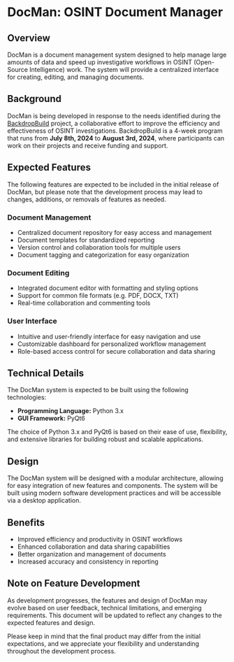 **DocMan: OSINT Document Manager**
=====================================
**Overview**
-----------
DocMan is a document management system designed to help manage large amounts of data and speed up investigative workflows in OSINT (Open-Source Intelligence) work. The system will provide a centralized interface for creating, editing, and managing documents.

**Background**
-------------

DocMan is being developed in response to the needs identified during the [BackdropBuild](https://BackdropBuild.com) project, a collaborative effort to improve the efficiency and effectiveness of OSINT investigations. BackdropBuild is a 4-week program that runs from **July 8th, 2024** to **August 3rd, 2024**, where participants can work on their projects and receive funding and support.

**Expected Features**
--------------------

The following features are expected to be included in the initial release of DocMan, but please note that the development process may lead to changes, additions, or removals of features as needed.

### Document Management

* Centralized document repository for easy access and management
* Document templates for standardized reporting
* Version control and collaboration tools for multiple users
* Document tagging and categorization for easy organization

### Document Editing

* Integrated document editor with formatting and styling options
* Support for common file formats (e.g. PDF, DOCX, TXT)
* Real-time collaboration and commenting tools

### User Interface

* Intuitive and user-friendly interface for easy navigation and use
* Customizable dashboard for personalized workflow management
* Role-based access control for secure collaboration and data sharing

**Technical Details**
--------------------

The DocMan system is expected to be built using the following technologies:

* **Programming Language:** Python 3.x
* **GUI Framework:** PyQt6

The choice of Python 3.x and PyQt6 is based on their ease of use, flexibility, and extensive libraries for building robust and scalable applications.

**Design**
----------

The DocMan system will be designed with a modular architecture, allowing for easy integration of new features and components. The system will be built using modern software development practices and will be accessible via a desktop application.

**Benefits**
------------

* Improved efficiency and productivity in OSINT workflows
* Enhanced collaboration and data sharing capabilities
* Better organization and management of documents
* Increased accuracy and consistency in reporting

**Note on Feature Development**
-----------------------------

As development progresses, the features and design of DocMan may evolve based on user feedback, technical limitations, and emerging requirements. This document will be updated to reflect any changes to the expected features and design.

Please keep in mind that the final product may differ from the initial expectations, and we appreciate your flexibility and understanding throughout the development process.

